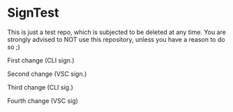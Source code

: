 # SignTest
This is just a test repo, which is subjected to be deleted at any time. You are strongly advised to NOT use this repository, unless you have a reason to do so ;)

First change (CLI sign.)

Second change (VSC sign.)

Third change (CLI sig.)

Fourth change (VSC sig)
